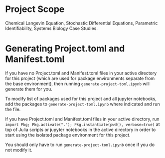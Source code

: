 # Project Scope

Chemical Langevin Equation, Stochastic Differential Equations, Parametric Identifiability, Systems Biology Case Studies.

# Generating Project.toml and Manifest.toml

If you have no Project.toml and Manifest.toml files in your active directory for this project (which are used for package environments separate from the base environment), then running `generate-project-toml.ipynb` will generate them for you.

To modify list of packages used for this project and all jupyter notebooks, add the packages to `generate-project-toml.ipynb` where indicated and run the file.

If you have Project.toml and Manifest.toml files in your active directory, run `import Pkg; Pkg.activate("."); Pkg.instantiate(pwd(), verbose=true)` at top of Julia scripts or jupyter notebooks in the active directory in order to start using the isolated package environment for this project.

You should only have to run `generate-project-toml.ipynb` once if you do not modify it.
